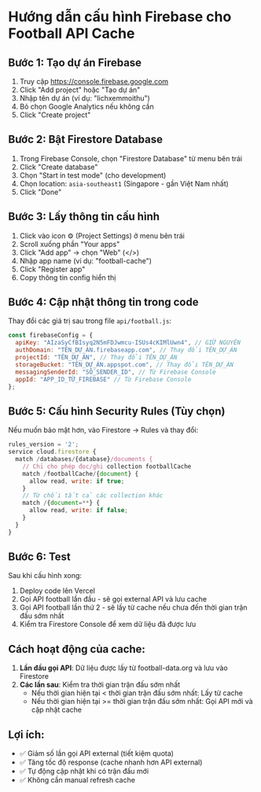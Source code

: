 # Hướng dẫn cấu hình Firebase cho Football API Cache

## Bước 1: Tạo dự án Firebase

1. Truy cập https://console.firebase.google.com
2. Click "Add project" hoặc "Tạo dự án"
3. Nhập tên dự án (ví dụ: "lichxemmoithu")
4. Bỏ chọn Google Analytics nếu không cần
5. Click "Create project"

## Bước 2: Bật Firestore Database

1. Trong Firebase Console, chọn "Firestore Database" từ menu bên trái
2. Click "Create database"
3. Chọn "Start in test mode" (cho development)
4. Chọn location: `asia-southeast1` (Singapore - gần Việt Nam nhất)
5. Click "Done"

## Bước 3: Lấy thông tin cấu hình

1. Click vào icon ⚙️ (Project Settings) ở menu bên trái
2. Scroll xuống phần "Your apps"
3. Click "Add app" → chọn "Web" (</>) 
4. Nhập app name (ví dụ: "football-cache")
5. Click "Register app"
6. Copy thông tin config hiển thị

## Bước 4: Cập nhật thông tin trong code

Thay đổi các giá trị sau trong file `api/football.js`:

```javascript
const firebaseConfig = {
  apiKey: "AIzaSyCfBIsyq2N5mFDJwmcu-ISUs4cKIMlUwn4", // GIỮ NGUYÊN
  authDomain: "TÊN_DỰ_ÁN.firebaseapp.com", // Thay đổi TÊN_DỰ_ÁN
  projectId: "TÊN_DỰ_ÁN", // Thay đổi TÊN_DỰ_ÁN  
  storageBucket: "TÊN_DỰ_ÁN.appspot.com", // Thay đổi TÊN_DỰ_ÁN
  messagingSenderId: "SỐ_SENDER_ID", // Từ Firebase Console
  appId: "APP_ID_TỪ_FIREBASE" // Từ Firebase Console
};
```

## Bước 5: Cấu hình Security Rules (Tùy chọn)

Nếu muốn bảo mật hơn, vào Firestore → Rules và thay đổi:

```javascript
rules_version = '2';
service cloud.firestore {
  match /databases/{database}/documents {
    // Chỉ cho phép đọc/ghi collection footballCache
    match /footballCache/{document} {
      allow read, write: if true;
    }
    // Từ chối tất cả các collection khác
    match /{document=**} {
      allow read, write: if false;
    }
  }
}
```

## Bước 6: Test

Sau khi cấu hình xong:
1. Deploy code lên Vercel
2. Gọi API football lần đầu - sẽ gọi external API và lưu cache
3. Gọi API football lần thứ 2 - sẽ lấy từ cache nếu chưa đến thời gian trận đấu sớm nhất
4. Kiểm tra Firestore Console để xem dữ liệu đã được lưu

## Cách hoạt động của cache:

1. **Lần đầu gọi API**: Dữ liệu được lấy từ football-data.org và lưu vào Firestore
2. **Các lần sau**: Kiểm tra thời gian trận đấu sớm nhất
   - Nếu thời gian hiện tại < thời gian trận đấu sớm nhất: Lấy từ cache
   - Nếu thời gian hiện tại >= thời gian trận đấu sớm nhất: Gọi API mới và cập nhật cache

## Lợi ích:

- ✅ Giảm số lần gọi API external (tiết kiệm quota)
- ✅ Tăng tốc độ response (cache nhanh hơn API external)
- ✅ Tự động cập nhật khi có trận đấu mới
- ✅ Không cần manual refresh cache
